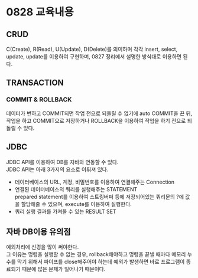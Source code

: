 # 0828 교육내용
## CRUD
 C(Create), R(Read), U(Update), D(Delete)를 의미하며 각각 insert, select, update, update를 이용하여 구현하며, 0827 정리에서 설명한 방식대로 이용하면 된다.

## TRANSACTION
### COMMIT & ROLLBACK
 데이터가 변하고 COMMIT되면 작업 전으로 되돌릴 수 없기에 auto COMMIT을 끈 뒤, 작업을 하고 COMMIT으로 저장하거나 ROLLBACK을 이용하여 작업을 하기 전으로 되돌릴 수 있다.</BR>

## JDBC
 JDBC API를 이용하여 DB를 자바와 연동할 수 있다.</BR>
 JDBC API는 아래 3가지의 요소로 이뤄져 있다.</BR>
 * 데이터베이스의 URL, 계정, 비밀번호를 이용하여 연결해주는 Connection
 * 연결된 데이터베이스의 쿼리를 실행해주는 STATEMENT</br>
   prepared statement를 이용하여 스트링버퍼 등에 저장되어있는 쿼리문의 ?에 값을 할당해줄 수 있으며, execute를 이용하여 실행한다.
 * 쿼리 실행 결과를 가져올 수 있는 RESULT SET


## 자바 DB이용 유의점
 예외처리에 신경을 많이 써야한다.</br>
그 이유는 명령을 실행할 수 없는 경우, rollback해야하고 명령을 끝낼 때마다 메모리 누수를 막기 위해서 파이프를 close해주어야 하는데 예외가 발생하면 바로 프로그램이 종료되기 때문에 많은 문제가 일어나기 때문이다.
 
